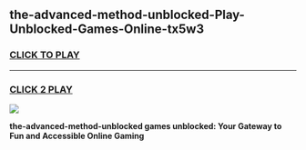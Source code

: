 
## the-advanced-method-unblocked-Play-Unblocked-Games-Online-tx5w3
<h3>
<a href="https://premium76.site?title=the-advanced-method-unblocked&ref=25A">CLICK TO PLAY</a></h3>
<hr>

<h3>
<a href="https://premium76.site?title=the-advanced-method-unblocked&ref=25A">CLICK 2 PLAY</a>
  
</h3>

<a href="https://premium76.site?title=the-advanced-method-unblocked&ref=25A"><img src="https://clearcache.store/games.png"></a>


**the-advanced-method-unblocked games unblocked: Your Gateway to Fun and Accessible Online Gaming**
